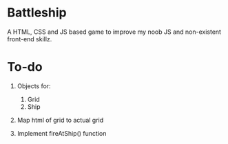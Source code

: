 # Battleship
A HTML, CSS and JS based game to improve my noob JS and non-existent front-end skillz.

# To-do

1. Objects for:
    1. Grid
    2. Ship

2. Map html of grid to actual grid
3. Implement fireAtShip() function
